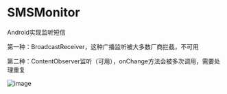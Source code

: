 # SMSMonitor
Android实现监听短信

第一种：BroadcastReceiver，这种广播监听被大多数厂商拦截，不可用

第二种：ContentObserver监听（可用），onChange方法会被多次调用，需要处理重复

![image](https://github.com/TenzLiu/SMSMonitor/tree/master/image/1.png)

